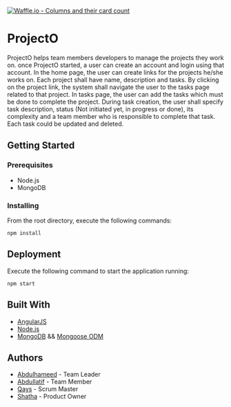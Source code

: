 [![Waffle.io - Columns and their card count](https://badge.waffle.io/meepo-Org/ProjectO.svg?columns=all)](https://waffle.io/meepo-Org/ProjectO)
# ProjectO
ProjectO helps team members developers to manage the projects they work on. once ProjectO started, a user can create an account and login using that account. In the home page, the user can create links for the projects he/she works on. Each project shall have name, description and tasks. By clicking on the project link, the system shall navigate the user to the tasks page related to that project. In tasks page, the user can add the tasks which must be done to complete the project. During task creation, the user shall specify task description, status (Not initiated yet, in progress or done), its complexity and a team member who is responsible to complete that task. Each task could be updated and deleted.
 
## Getting Started
### Prerequisites
 - Node.js
 - MongoDB
 
### Installing
 From the root directory, execute the following commands:
 
 `npm install`
 
## Deployment
Execute the following command to start the application running:
 
 `npm start`
 
## Built With
 - [AngularJS](https://docs.angularjs.org/)
 - [Node.js](https://nodejs.org)
 - [MongoDB](https://www.mongodb.com) && [Mongoose ODM](http://mongoosejs.com/docs/)
 
 ## Authors
 - [Abdulhameed](https://github.com/abdulhameed89) - Team Leader
 - [Abdullatif](https://github.com/AbdullatifJamous891) - Team Member
 - [Qays](https://github.com/QaysTrad) - Scrum Master
 - [Shatha](https://github.com/ShSukkar) - Product Owner

